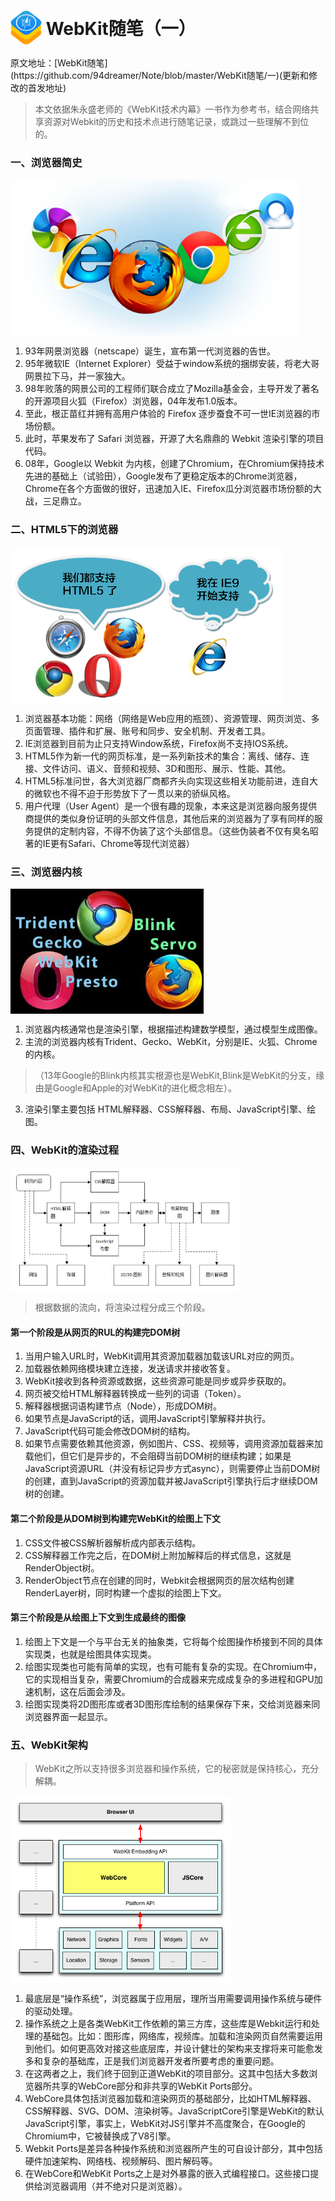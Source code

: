 <h1 style="line-height:50px;"><img src="../img/webkit.svg" width=50 style="vertical-align:bottom;"> WebKit随笔（一） </h1>
原文地址：[WebKit随笔](https://github.com/94dreamer/Note/blob/master/WebKit随笔/一)(更新和修改的首发地址)



> 本文依据朱永盛老师的《WebKit技术内幕》一书作为参考书，结合网络共享资源对Webkit的历史和技术点进行随笔记录，或跳过一些理解不到位的。


### 一、浏览器简史
<img src="../img/network.png" height=250 style="vertical-align:bottom;">

1. 93年网景浏览器（netscape）诞生，宣布第一代浏览器的告世。
2. 95年微软IE（Internet Explorer）受益于window系统的捆绑安装，将老大哥网景拉下马，并一家独大。
3. 98年败落的网景公司的工程师们联合成立了Mozilla基金会，主导开发了著名的开源项目火狐（Firefox）浏览器，04年发布1.0版本。
4. 至此，根正苗红并拥有高用户体验的 Firefox 逐步蚕食不可一世IE浏览器的市场份额。
5. 此时，苹果发布了 Safari 浏览器，开源了大名鼎鼎的 Webkit 渲染引擎的项目代码。
6. 08年，Google以 Webkit 为内核，创建了Chromium，在Chromium保持技术先进的基础上（试验田），Google发布了更稳定版本的Chrome浏览器，Chrome在各个方面做的很好，迅速加入IE、Firefox瓜分浏览器市场份额的大战，三足鼎立。

### 二、HTML5下的浏览器
<img src="../img/browsers_say.png" height=250 style="vertical-align:bottom;">

1. 浏览器基本功能：网络（网络是Web应用的瓶颈）、资源管理、网页浏览、多页面管理、插件和扩展、账号和同步、安全机制、开发者工具。
2. IE浏览器到目前为止只支持Window系统，Firefox尚不支持IOS系统。
3. HTML5作为新一代的网页标准，是一系列新技术的集合：离线、储存、连接、文件访问、语义、音频和视频、3D和图形、展示、性能、其他。
4. HTML5标准问世，各大浏览器厂商都齐头向实现这些相关功能前进，连自大的微软也不得不迫于形势放下了一贯以来的骄纵风格。
5. 用户代理（User Agent）是一个很有趣的现象，本来这是浏览器向服务提供商提供的类似身份证明的头部文件信息，其他后来的浏览器为了享有同样的服务提供的定制内容，不得不伪装了这个头部信息。（这些伪装者不仅有臭名昭著的IE更有Safari、Chrome等现代浏览器）

### 三、浏览器内核
<img src="../img/core.jpg" height=200 style="vertical-align:bottom;">

1. 浏览器内核通常也是渲染引擎，根据描述构建数学模型，通过模型生成图像。
2. 主流的浏览器内核有Trident、Gecko、WebKit，分别是IE、火狐、Chrome的内核。
>（13年Google的Blink内核其实根源也是WebKit,Blink是WebKit的分支，缘由是Google和Apple的对WebKit的进化概念相左）。

3. 渲染引擎主要包括 HTML解释器、CSS解释器、布局、JavaScript引擎、绘图。

### 四、WebKit的渲染过程
<img src="../img/render.jpeg" height=200 style="vertical-align:bottom;">

>根据数据的流向，将渲染过程分成三个阶段。

#### 第一个阶段是从网页的RUL的构建完DOM树
1. 当用户输入URL时，WebKit调用其资源加载器加载该URL对应的网页。
2. 加载器依赖网络模块建立连接，发送请求并接收答复。
3. WebKit接收到各种资源或数据，这些资源可能是同步或异步获取的。
4. 网页被交给HTML解释器转换成一些列的词语（Token）。
5. 解释器根据词语构建节点（Node），形成DOM树。
6. 如果节点是JavaScript的话，调用JavaScript引擎解释并执行。
7. JavaScript代码可能会修改DOM树的结构。
8. 如果节点需要依赖其他资源，例如图片、CSS、视频等，调用资源加载器来加载他们，但它们是异步的，不会阻碍当前DOM树的继续构建；如果是JavaScript资源URL（并没有标记异步方式async），则需要停止当前DOM树的创建，直到JavaScript的资源加载并被JavaScript引擎执行后才继续DOM树的创建。

#### 第二个阶段是从DOM树到构建完WebKit的绘图上下文
1. CSS文件被CSS解析器解析成内部表示结构。
2. CSS解释器工作完之后，在DOM树上附加解释后的样式信息，这就是RenderObject树。
3. RenderObject节点在创建的同时，Webkit会根据网页的层次结构创建RenderLayer树，同时构建一个虚拟的绘图上下文。

#### 第三个阶段是从绘图上下文到生成最终的图像
1. 绘图上下文是一个与平台无关的抽象类，它将每个绘图操作桥接到不同的具体实现类，也就是绘图具体实现类。
2. 绘图实现类也可能有简单的实现，也有可能有复杂的实现。在Chromium中，它的实现相当复杂，需要Chromium的合成器来完成成复杂的多进程和GPU加速机制，这在后面会涉及。
3. 绘图实现类将2D图形库或者3D图形库绘制的结果保存下来，交给浏览器来同浏览器界面一起显示。

### 五、WebKit架构
> WebKit之所以支持很多浏览器和操作系统，它的秘密就是保持核心，充分解耦。

<img src="../img/webcore.png" height=300 style="vertical-align:bottom;">

1. 最底层是“操作系统”，浏览器属于应用层，理所当用需要调用操作系统与硬件的驱动处理。
2. 操作系统之上是各类WebKit工作依赖的第三方库，这些库是Webkit运行和处理的基础包。比如：图形库，网络库，视频库。加载和渲染网页自然需要运用到他们。如何更高效对接这些底层库，并设计健壮的架构来支撑将来可能愈发多和复杂的基础库，正是我们浏览器开发者所要考虑的重要问题。
3. 在这两者之上，我们终于回到正道WebKit的项目部分。这其中包括大多数浏览器所共享的WebCore部分和非共享的WebKit Ports部分。
4. WebCore具体包括浏览器加载和渲染网页的基础部分，比如HTML解释器、CSS解释器、SVG、DOM、渲染树等。JavaScriptCore引擎是WebKit的默认JavaScript引擎，事实上，WebKit对JS引擎并不高度聚合，在Google的Chromium中，它被替换成了V8引擎。
5. Webkit Ports是差异各种操作系统和浏览器所产生的可自设计部分，其中包括硬件加速架构、网络栈、视频解码、图片解码等。
6. 在WebCore和WebKit Ports之上是对外暴露的嵌入式编程接口。这些接口提供给浏览器调用（并不绝对只是浏览器）。